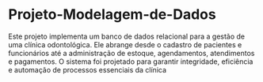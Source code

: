 # Projeto-Modelagem-de-Dados
Este projeto implementa um banco de dados relacional para a gestão de uma clínica odontológica. Ele abrange desde o cadastro de pacientes e funcionários até a administração de estoque, agendamentos, atendimentos e pagamentos. O sistema foi projetado para garantir integridade, eficiência e automação de processos essenciais da clínica
